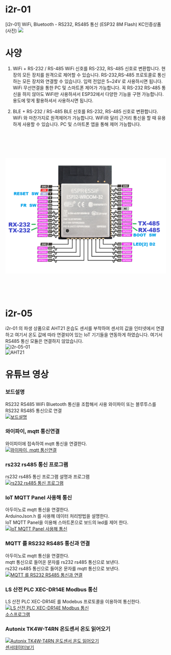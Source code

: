 # i2r-01
[i2r-01] WiFi, Bluetooth - RS232, RS485 통신 (ESP32 8M Flash) KC인증상품
(사진)
<img src="https://shop-phinf.pstatic.net/20230826_81/1693026362162P6U1B_JPEG/i2r1_%ED%8F%AC%ED%8A%B8%EC%84%A4%EB%AA%85.jpg?type=w860">
# 사양
1) WiFi + RS-232 / RS-485
WiFi 신호를 RS-232, RS-485 신호로 변환합니다. 현장의 모든 장치를 원격으로 제어할 수 있습니다.
RS-232,RS-485 프로토콜로 통신하는 모든 장치와 연결할 수 있습니다. 입력 전압은 5~24V 로 사용하시면 됩니다.
WiFi 무선연결을 통한 PC 및 스마트폰 제어가 가능합니다. 꼭 RS-232 RS-485 통신을 하지 않아도 WiFi만 사용하셔서
ESP32에서 다양한 기능을 구현 가능합니다. 용도에 맞게 활용하셔서 사용하시면 됩니다.

2) BLE + RS-232 / RS-485
BLE 신호를 RS-232, RS-485 신호로 변환합니다. WiFi 와 마찬가지로 원격제어가 가능합니다.
WiFi와 달리 근거리 통신을 할 때 유용하게 사용할 수 있습니다. PC 및 스마트폰 앱을 통해 제어 가능합니다. <br><br>
<img src="https://shop-phinf.pstatic.net/20230323_31/1679552850674Dhsf6_PNG/SE-94d438aa-5bbe-4e35-b0c1-f8c143c6f49c.jpg?type=w860" data-src="https://shop-phinf.pstatic.net/20230323_31/1679552850674Dhsf6_PNG/SE-94d438aa-5bbe-4e35-b0c1-f8c143c6f49c.jpg?type=w860" alt="" class="se-image-resource">
<rs 232 통신예시><br><br>
<img src="https://shop-phinf.pstatic.net/20230323_167/1679552899753qVtAa_PNG/SE-628efce6-f930-44d3-90fc-ef5359d88657.jpg?type=w860" data-src="https://shop-phinf.pstatic.net/20230323_167/1679552899753qVtAa_PNG/SE-628efce6-f930-44d3-90fc-ef5359d88657.jpg?type=w860" alt="" class="se-image-resource">
<rs485 통신예시>

![i2r-02-포트설명](https://github.com/kdi6033/i2r-01/blob/main/%EC%9E%90%EB%A3%8C/i2r-01-pin.png?raw=true)

<br><br><img src="https://shop-phinf.pstatic.net/20230826_266/1693026697638mXVNk_PNG/pin%EC%97%B0%EA%B2%B0.png?type=w860" data-src="https://shop-phinf.pstatic.net/20230826_266/1693026697638mXVNk_PNG/pin%EC%97%B0%EA%B2%B0.png?type=w860" alt="" class="se-image-resource">   

# i2r-05   
i2r-01 의 파생 상품으로 AHT21 온습도 센서를 부착하여 센서의 값을 인터넷에서 연결하고 여기서 온도 값에 따라 연결되어 있는 IoT 기기들을 연동하게 하였습니다. 여기서 RS485 통신 모듈은 연결하지 않았습니다.   
![i2r-05-01](https://github.com/user-attachments/assets/0da7a07f-2514-4e2b-99e1-b87552df1f21)   
![AHT21](https://github.com/user-attachments/assets/c55c48df-7fa1-4ab4-9c5d-8ace01f49501)



# 유튜브 영상
### 보드설명
RS232 RS485 WiFi Bluetooth 통신을 조합해서 사용 와이파이 또는 블루투스를 RS232 RS485 통신으로 연결     
[![보드설명](https://img.youtube.com/vi/GtJyXPYJFQ0/hqdefault.jpg)](https://youtu.be/GtJyXPYJFQ0)

### 와이파이, mqtt 통신연결
와이피이에 접속하여 mqtt 통신을 연결한다.      
[![와이파이, mqtt 통신연결](https://img.youtube.com/vi/MS7zH7IwGxs/hqdefault.jpg)](https://youtu.be/MS7zH7IwGxs)

### rs232 rs485 통신 프로그램
rs232 rs485 통신 프로그램 설명과 프로그램    
[![rs232 rs485 통신 프로그램](https://img.youtube.com/vi/zMqUET-AzRA/hqdefault.jpg)](https://youtu.be/zMqUET-AzRA)

### IoT MQTT Panel 사용해 통신
아두이노로 mqtt 통신을 연결한다.    
ArduinoJson.h 를 사용해 데이터 처리방법을 설명한다.    
IoT MQTT Panel을 이용해 스마트폰으로 보드의 led를 제어 한다.    
[![IoT MQTT Panel 사용해 통신](https://img.youtube.com/vi/XUZnNzr35jI/hqdefault.jpg)](https://youtu.be/XUZnNzr35jI)

### MQTT 를 RS232 RS485 통신과 연결
아두이노로 mqtt 통신을 연결한다.    
mqtt 통신으로 들어온 문자를 rs232 rs485 통신으로 보낸다.    
rs232 rs485 통신으로 들어온 문자를 mqtt 통신으로 보낸다.    
[![MQTT 를 RS232 RS485 통신과 연결](https://img.youtube.com/vi/PjYLiG9bkJo/hqdefault.jpg)](https://youtu.be/PjYLiG9bkJo)

### LS 산전 PLC XEC-DR14E Modbus 통신
LS 산전 PLC XEC-DR14E 를 Modebus 프로토콜을 이용하여 통신한다.     
[![LS 산전 PLC XEC-DR14E Modbus 통신](https://img.youtube.com/vi/UspWiQ7-4tk/hqdefault.jpg)](https://youtu.be/UspWiQ7-4tk)     
[소스프로그램](https://github.com/kdi6033/i2r-01/tree/main/5%20mqtt-LS%20modebus)

### Autonix TK4W-T4RN 온도센서 온도 읽어오기
[![Autonix TK4W-T4RN 온도센서 온도 읽어오기](https://img.youtube.com/vi/sFHXsX1PzqY/hqdefault.jpg)](https://youtu.be/sFHXsX1PzqY)    
[센서데이터보기](https://github.com/kdi6033/i2r-01/tree/main/Autonix%20TK4W-T4RN%20Temperature%20Sensor)
